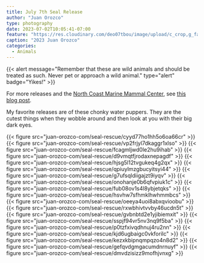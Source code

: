 ```yaml
---
title: July 7th Seal Release
author: "Juan Orozco"
type: photography
date: 2023-07-02T10:05:41-07:00
feature: "https://res.cloudinary.com/deo07tbou/image/upload/c_crop,g_faces:auto,h_800,q_auto:good,w_800,x_400,y_400/v1688330822/juan-orozco-com/seal-rescue/oeeya4uoi8abxqvioobu.jpg"
caption: "2023 Juan Orozco"
categories:
  - Animals
---
```


{{< alert message="Remember that these are wild animals and should be treated as such. Never pet or approach a wild animal." type="alert" badge="Yikes!" >}}

For more releases and the [North Coast Marine Mammal Center](https://northcoastmmc.org/), see [this blog post](/blog/2023/ncmmc/).

My favorite releases are of these chonky water puppers. They are the cutest things when they wobble around and then look at you with their big dark eyes.

{{< figure src="juan-orozco-com/seal-rescue/cyyd77ho1hh5o6oa66cr" >}}
{{< figure src="juan-orozco-com/seal-rescue/vp2frjyl7dkaggr1xlso" >}}
{{< figure src="juan-orozco-com/seal-rescue/fcagmljwd0le2hu9ihab" >}}
{{< figure src="juan-orozco-com/seal-rescue/d9vmqtfjrodaxnepagdf" >}}
{{< figure src="juan-orozco-com/seal-rescue/hjsg5l12tvgukeq4g2qx" >}}
{{< figure src="juan-orozco-com/seal-rescue/qpiuylmzgbucyitsyi44" >}}
{{< figure src="juan-orozco-com/seal-rescue/g7ufsqldiigajzt9iyqv" >}}
{{< figure src="juan-orozco-com/seal-rescue/onohanje0b6qfvpiuk1c" >}}
{{< figure src="juan-orozco-com/seal-rescue/fub08ov1s4l8ybjetqks" >}}
{{< figure src="juan-orozco-com/seal-rescue/hsvhw7sfhmklhwhmmbcs" >}}
{{< figure src="juan-orozco-com/seal-rescue/oeeya4uoi8abxqvioobu" >}}
{{< figure src="juan-orozco-com/seal-rescue/rxwbhivtvvby46ucdn5t" >}}
{{< figure src="juan-orozco-com/seal-rescue/gvbnbtd2e1yjibiemxit" >}}
{{< figure src="juan-orozco-com/seal-rescue/sspjf94vr5nv3nq9f5ba" >}}
{{< figure src="juan-orozco-com/seal-rescue/p0tzfxivqdhnuj4ru2nn" >}}
{{< figure src="juan-orozco-com/seal-rescue/kjd6ugbaigc0vkforilc" >}}
{{< figure src="juan-orozco-com/seal-rescue/kezxkbipnqmpqzo4n8d2" >}}
{{< figure src="juan-orozco-com/seal-rescue/gefqvdgmgacumdnrnuyf" >}}
{{< figure src="juan-orozco-com/seal-rescue/dmvdzisizz9mofhjvnxg" >}}
